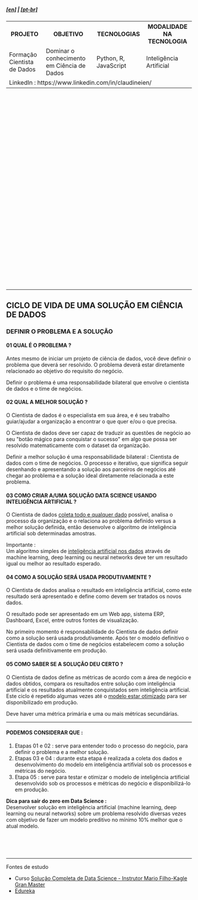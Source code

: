 <h5><a href="blank_">[en]</a> | <a href="blank_">[pt-br]</a>
</h5>
<h5>
<div>
  <table>
    <tr>
      <th>PROJETO</th>
      <th>OBJETIVO</th>
      <th>TECNOLOGIAS</th>
      <th>MODALIDADE NA TECNOLOGIA</th>
    </tr>
    <tr>
      <td>Formação Cientista de Dados</td>
      <td>Dominar o conhecimento em Ciência de Dados</td>
      <td>Python, R, JavaScript</td>
      <td>Inteligência Artificial</td>
    </tr>
    <tr>
        <td colspan="4">LinkedIn : https://www.linkedin.com/in/claudineien/</td>
    </tr>
  </table>
</div>
</h5>
<br><br><br><br><br><br><br><br><br><br><br><br><br><br><br><br><br><br><br><br><br><br><br><br><br><br><br><br><br><br>
<hr>
<h2>CICLO DE VIDA DE UMA SOLUÇÃO EM CIÊNCIA DE DADOS</h2>
<h3>DEFINIR O PROBLEMA E A SOLUÇÃO</h3>
<h4>01 QUAL É O PROBLEMA ?</h4>
<p>Antes mesmo de iniciar um projeto de ciência de dados, você deve definir o problema que deverá ser resolvido. O problema deverá estar diretamente relacionado ao objetivo do requisito do negócio.</p>
<p>Definir o problema é uma responsabilidade bilateral que envolve o cientista de dados e o time de negócios.</p>

<h4>02 QUAL A MELHOR SOLUÇÃO ?</h4>
<p>O Cientista de dados é o especialista em sua área, e é seu trabalho guiar/ajudar a organização a encontrar o que quer e/ou o que precisa.</p>
<p>O Cientista de dados deve ser capaz de traduzir as questões de negócio ao seu "botão mágico para conquistar o sucesso" em algo que possa ser resolvido matematicamente com o dataset da organização.</p>
<p>Definir a melhor solução é uma responsabilidade bilateral : Cientista de dados com o time de negócios. O processo e iterativo, que significa seguir desenhando e apresentando a solução aos parceiros de negócios até chegar ao problema e a solução ideal diretamente relacionada a este problema.</p>

<h4>03 COMO CRIAR A/UMA SOLUÇÃO DATA SCIENCE USANDO INTELIGÊNCIA ARTIFICIAL ?</h4>
<p>O Cientista de dados <a href="/0-documentation/0-ciclo-de-vida0.md">coleta todo e qualquer dado</a> possível, analisa o processo da organização e o relaciona ao problema definido versus a melhor solução definida, então desenvolve o algoritmo de inteligência artificial sob determinadas amostras.</p>
<p>Importante : <br>
Um algoritmo simples de <a href="/0-documentation/0-ciclo-de-vida0.md">inteligência artificial nos dados</a> através de machine learning, deep learning ou neural networks deve ter um resultado igual ou melhor ao resultado esperado.</p>

<h4>04 COMO A SOLUÇÃO SERÁ USADA PRODUTIVAMENTE ?</h4>
<p>O Cientista de dados analisa o resultado em inteligência artificial, como este resultado será apresentado e define como devem ser tratados os novos dados.</p>
<p>O resultado pode ser apresentado em um Web app, sistema ERP, Dashboard, Excel, entre outros fontes de visualização.</p>
<p>No primeiro momento é responsabilidade do Cientista de dados definir como a solução será usada produtivamente. Após ter o modelo definitivo o Cientista de dados com o time de negócios estabelecem como a solução será usada definitivamente em produção.</p>

<h4>05 COMO SABER SE A SOLUÇÃO DEU CERTO ?</h4>
<p>O Cientista de dados define as métricas de acordo com a área de negócio e dados obtidos, compara os resultados entre solução com inteligência artificial e os resultados atualmente conquistados sem inteligência artificial. Este ciclo é repetido algumas vezes até o <a href="/0-documentation/0-ciclo-de-vida0.md">modelo estar otimizado</a> para ser disponibilizado em produção.</p>
<p>Deve haver uma métrica primária e uma ou mais métricas secundárias.</p>

<hr>
<h4>PODEMOS CONSIDERAR QUE :</h4>
    <ol>
        <li>Etapas 01 e 02 : serve para entender todo o processo do negócio, para definir o problema e a melhor solução.</li>
        <li>Etapas 03 e 04 : durante esta etapa é realizada a coleta dos dados e desenvolvimento do modelo em inteligência artifivial sob os processos e métricas do negócio.</li>
        <li>Etapa 05 : serve para testar e otimizar o modelo de inteligência artificial desenvolvido sob os processos e métricas do negócio e disponibilizá-lo em produção.</li>
    </ol>

<p><strong>Dica para sair do zero em Data Science :</strong><br>
Desenvolver solução em inteligência artificial (machine learning, deep learning ou neural networks) sobre um problema resolvido diversas vezes com objetivo de fazer um modelo preditivo no mínimo 10% melhor que o atual modelo.</p>
<br><br><br>
<hr>
<p>Fontes de estudo
    <ul>
        <li>Curso <a href="https://curso.mariofilho.com/">   
        Solução Completa de Data Science - Instrutor Mario Filho-Kagle Gran Master</a></li>
        <li><a href="https://www.edureka.co/blog/data-science-projects/#A%20Basic%20Approach%20To%20Solving%20A%20Problem%20Using%20Data%20Science">Edureka</a></li>
    </ul>
</p>
